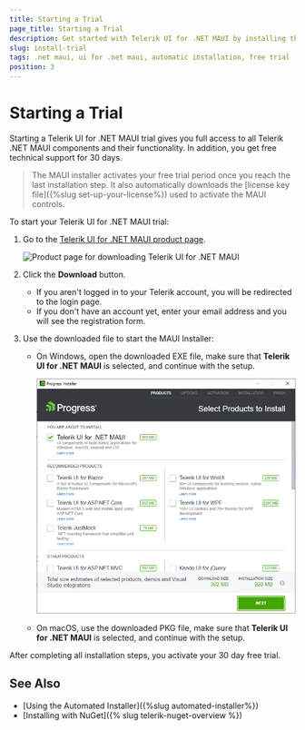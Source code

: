 ```yaml
---
title: Starting a Trial
page_title: Starting a Trial
description: Get started with Telerik UI for .NET MAUI by installing the library and activating your 30-day free trial.
slug: install-trial
tags: .net maui, ui for .net maui, automatic installation, free trial
position: 3
---
```


# Starting a Trial

Starting a Telerik UI for .NET MAUI trial gives you full access to all Telerik .NET MAUI components and their functionality. In addition, you get free technical support for 30 days.

>The MAUI installer activates your free trial period once you reach the last installation step. It also automatically downloads the [license key file]({%slug set-up-your-license%}) used to activate the MAUI controls.

To start your Telerik UI for .NET MAUI trial:

1. Go to the [Telerik UI for .NET MAUI product page](https://www.telerik.com/maui-ui).
    
    ![Product page for downloading Telerik UI for .NET MAUI](../images/download_maui2.png)

1. Click the **Download** button.

    * If you aren't logged in to your Telerik account, you will be redirected to the login page.
    * If you don't have an account yet, enter your email address and you will see the registration form.

1. Use the downloaded file to start the MAUI Installer:

    - On Windows, open the downloaded EXE file, make sure that **Telerik UI for .NET MAUI** is selected, and continue with the setup.

        ![Progress Installer](images/progress-installer.png)

    - On macOS, use the downloaded PKG file, make sure that **Telerik UI for .NET MAUI** is selected, and continue with the setup.
 
After completing all installation steps, you activate your 30 day free trial.

## See Also

* [Using the Automated Installer]({%slug automated-installer%})
* [Installing with NuGet]({% slug telerik-nuget-overview %})
